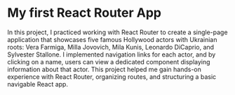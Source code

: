 # My first React Router App

In this project, I practiced working with React Router to create a single-page application that showcases five famous Hollywood actors with Ukrainian roots: Vera Farmiga, Milla Jovovich, Mila Kunis, Leonardo DiCaprio, and Sylvester Stallone. I implemented navigation links for each actor, and by clicking on a name, users can view a dedicated component displaying information about that actor. This project helped me gain hands-on experience with React Router, organizing routes, and structuring a basic navigable React app.

